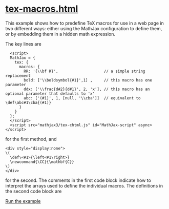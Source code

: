 # [tex-macros.html](https://mathjax.github.io/mj3-demos/tex-macros.html)

This example shows how to predefine TeX macros for use in a web page in two different ways:  either using the MathJax configuration to define them, or by embedding them in a hidden math expression.

The key lines are

```
  <script>
  MathJax = {
    tex: {
      macros: {
        RR: '{\\bf R}',                    // a simple string replacement
        bold: ['\\boldsymbol{#1}',1] ,     // this macro has one parameter
        ddx: ['\\frac{d#2}{d#1}', 2, 'x'], // this macro has an optional parameter that defaults to 'x'
        abc: ['(#1)', 1, [null, '\\cba']]  // equivalent to \def\abc#1\cba{(#1)}
      }
    }
  };
  </script>
  <script src="mathjax3/tex-chtml.js" id="MathJax-script" async></script>
```

for the first method, and

```
<div style="display:none">
\(
  \def\<#1>{\left<#1\right>}
  \newcommand{\CC}{\mathbf{C}}
\)
</div>
```

for the second.  The comments in the first code block indicate how to interpret the arrays used to define the individual macros.  The definitions in the second code block are 

[Run the example](https://mathjax.github.io/mj3-demos/tex-macros.html)
